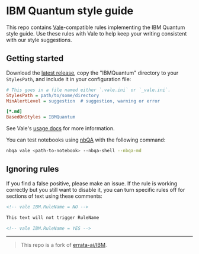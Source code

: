 # IBM Quantum style guide

This repo contains [Vale](https://vale.sh)-compatible rules implementing the
IBM Quantum style guide. Use these rules with Vale to help keep your writing
consistent with our style suggestions.


## Getting started

Download the [latest
release](https://github.com/IBM/ibm-quantum-style-guide), copy the
"IBMQuantum" directory to your `StylesPath`, and include it in your configuration
file:

```ini
# This goes in a file named either `.vale.ini` or `_vale.ini`.
StylesPath = path/to/some/directory
MinAlertLevel = suggestion  # suggestion, warning or error

[*.md]
BasedOnStyles = IBMQuantum
```

See Vale's [usage docs](https://github.com/errata-ai/vale/#usage) for more
information.

You can test notebooks using [nbQA](https://github.com/nbQA-dev/nbQA) with the
following command:

```bash
nbqa vale <path-to-notebook> --nbqa-shell --nbqa-md
```


## Ignoring rules

If you find a false positive, please make an issue. If the rule is working
correctly but you still want to disable it, you can turn specific rules off for
sections of text using these comments:

```md
<!-- vale IBM.RuleName = NO -->

This text will not trigger RuleName

<!-- vale IBM.RuleName = YES -->
```

___

> This repo is a fork of [errata-ai/IBM](https://github.com/errata-ai/IBM).
